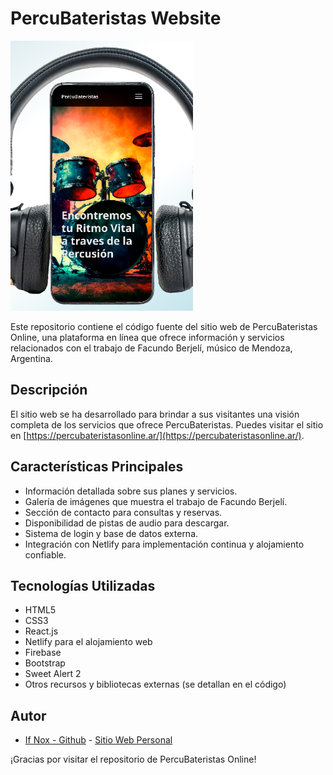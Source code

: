 # PercuBateristas Website

![percubateristas_movil](https://github.com/ifnoxdesarrollo/percubateristas/blob/master/percubateristas-movil.png)


Este repositorio contiene el código fuente del sitio web de PercuBateristas Online, una plataforma en línea que ofrece información y servicios relacionados con el trabajo de Facundo Berjelí, músico de Mendoza, Argentina.

## Descripción

El sitio web se ha desarrollado para brindar a sus visitantes una visión completa de los servicios que ofrece PercuBateristas. 
Puedes visitar el sitio en [https://percubateristasonline.ar/](https://percubateristasonline.ar/).

## Características Principales

- Información detallada sobre sus planes y servicios.
- Galería de imágenes que muestra el trabajo de Facundo Berjelí.
- Sección de contacto para consultas y reservas.
- Disponibilidad de pistas de audio para descargar.
- Sistema de login y base de datos externa.
- Integración con Netlify para implementación continua y alojamiento confiable.

## Tecnologías Utilizadas

- HTML5
- CSS3
- React.js
- Netlify para el alojamiento web
- Firebase
- Bootstrap
- Sweet Alert 2
- Otros recursos y bibliotecas externas (se detallan en el código)

## Autor

- [If Nox - Github](https://github.com/ifnoxdesarrollo) - [Sitio Web Personal](https://ifnox.com.ar)


¡Gracias por visitar el repositorio de PercuBateristas Online!
